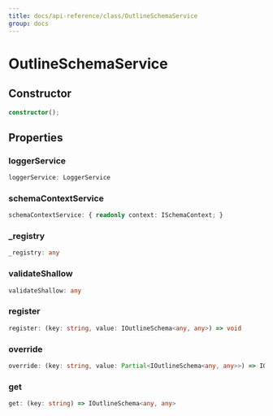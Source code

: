 ```yaml
---
title: docs/api-reference/class/OutlineSchemaService
group: docs
---
```


# OutlineSchemaService

## Constructor

```ts
constructor();
```

## Properties

### loggerService

```ts
loggerService: LoggerService
```

### schemaContextService

```ts
schemaContextService: { readonly context: ISchemaContext; }
```

### _registry

```ts
_registry: any
```

### validateShallow

```ts
validateShallow: any
```

### register

```ts
register: (key: string, value: IOutlineSchema<any, any>) => void
```

### override

```ts
override: (key: string, value: Partial<IOutlineSchema<any, any>>) => IOutlineSchema<any, any>
```

### get

```ts
get: (key: string) => IOutlineSchema<any, any>
```

